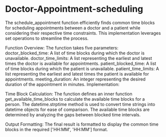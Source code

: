 # Doctor-Appointment-scheduling
The schedule_appointment function efficiently finds common time blocks for scheduling appointments between a doctor and a patient while considering their respective time constraints. This implementation leverages set operations to streamline the process.

Function Overview:
The function takes five parameters:
doctor_blocked_time: A list of time blocks during which the doctor is unavailable.
doctor_time_limits: A list representing the earliest and latest times the doctor is available for appointments.
patient_blocked_time: A list of time blocks during which the patient is unavailable.
patient_time_limits: A list representing the earliest and latest times the patient is available for appointments.
meeting_duration: An integer representing the desired duration of the appointment in minutes.
Implementation:

Time Block Calculation:
The function defines an inner function get_available_time_blocks to calculate the available time blocks for a person.
The datetime.strptime method is used to convert time strings into datetime objects for ease of comparison.
The available time blocks are determined by analyzing the gaps between blocked time intervals.

Output Formatting:
The final result is formatted to display the common time blocks in the required ['HH:MM', 'HH:MM'] format.
